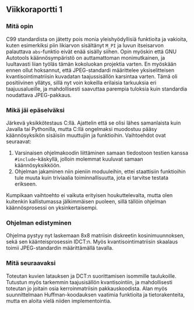 ## Viikkoraportti 1

### Mitä opin
C99 standardista on jätetty pois monia yleishyödyllisiä funktioita ja vakioita, kuten esimerkiksi piin likiarvon sisältänyt ```M_PI``` ja luvun itseisarvon palauttava ```abs```-funktio eivät enää sisälly siihen. Opin myöskin että GNU Autotools käännösympäristö on auttamattoman monimutkainen, ja luultavasti liian työläs tämän kokoluokan projektia varten. En myöskään ennen ollut hoksannut, että JPEG-standardi määrittelee yksiselitteisen kvantisointimatriisin kuvadatan taajussisällön karsintaa varten. Tämä oli positiivinen yllätys, sillä nyt voin kokeilla erilaisia tarkuuksia eri taajuusalueille, ja mahdollisesti saavuttaa parempia tuloksia kuin standardia noudattava JPEG-pakkaus.

### Mikä jäi epäselväksi
Järkevä yksikkötestaus C:llä. Ajattelin että se olisi lähes samanlaista kuin Javalla tai Pythonilla, mutta C:llä ongelmaksi muodostuu pääsy käännösyksikön sisäisiin muuttujiin ja funktioihin. Vaihtoehdot ovat seuraavat:

1. Varsinaisen ohjelmakoodin liittäminen samaan tiedostoon testien kanssa ```#include```-käskyllä, jolloin molemmat kuuluvat samaan käännösyksikköön.
2. Ohjelman jakaminen niin pieniin moduuleihin, ettei staattisiin funktioihin tule muuta kuin triviaalia toiminnallisuutta, jota ei tarvitse testata erikseen.

Kumpikaan vaihtoehto ei vaikuta erityisen houkuttelevalta, mutta olen kuitenkin kallistumassa jälkimmäisen puoleen, sillä tällöin ohjelman käännösprosessi on yksinkertaisempi.

### Ohjelman edistyminen
Ohjelma pystyy nyt laskemaan 8x8 matriisin diskreetin kosinimuunnoksen, sekä sen käänteisprosessin IDCT:n. Myös kvantisointimatriisin skaalaus toimii JPEG-standardin määrittämällä tavalla.

### Mitä seuraavaksi
Toteutan kuvien latauksen ja DCT:n suorittamisen isommille taulukoille. Tutustun myös tarkemmin taajusisällön kvantisointiin, ja mahdollisesti toteutan jo joitain osia kerroinmatriisin pakkauskoodista. Alan myös suunnittelmaan Huffman-koodauksen vaatimia funktioita ja tietorakenteita, mutta en aloita vielä niiden implementointia.

